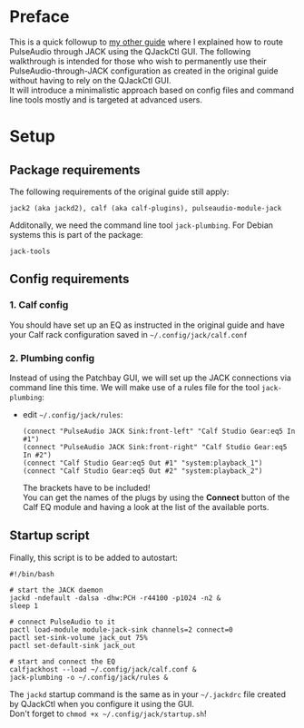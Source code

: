 # Preface
This is a quick followup to [my other guide](../README.md) where I explained how to route PulseAudio through JACK using the QJackCtl GUI. 
The following walkthrough is intended for those who wish to permanently use their PulseAudio-through-JACK configuration as created in the original guide without having to rely on the QJackCtl GUI.  
It will introduce a minimalistic approach based on config files and command line tools mostly and is targeted at advanced users.

# Setup
## Package requirements
The following requirements of the original guide still apply:

    jack2 (aka jackd2), calf (aka calf-plugins), pulseaudio-module-jack

Additonally, we need the command line tool `jack-plumbing`. For Debian systems this is part of the package:

    jack-tools

## Config requirements
### 1. Calf config
You should have set up an EQ as instructed in the original guide and have your Calf rack configuration saved in `~/.config/jack/calf.conf`

### 2. Plumbing config
Instead of using the Patchbay GUI, we will set up the JACK connections via command line this time. We will make use of a rules file for the tool `jack-plumbing`:
- edit `~/.config/jack/rules`:

    ```
    (connect "PulseAudio JACK Sink:front-left" "Calf Studio Gear:eq5 In #1")
    (connect "PulseAudio JACK Sink:front-right" "Calf Studio Gear:eq5 In #2")
    (connect "Calf Studio Gear:eq5 Out #1" "system:playback_1")
    (connect "Calf Studio Gear:eq5 Out #2" "system:playback_2")
    ```
    The brackets have to be included!  
    You can get the names of the plugs by using the **Connect** button of the Calf EQ module and having a look at the list of the available ports.

## Startup script
Finally, this script is to be added to autostart:
```
#!/bin/bash

# start the JACK daemon
jackd -ndefault -dalsa -dhw:PCH -r44100 -p1024 -n2 &
sleep 1

# connect PulseAudio to it
pactl load-module module-jack-sink channels=2 connect=0
pactl set-sink-volume jack_out 75%
pactl set-default-sink jack_out

# start and connect the EQ
calfjackhost --load ~/.config/jack/calf.conf &
jack-plumbing -o ~/.config/jack/rules &
```
The `jackd` startup command is the same as in your `~/.jackdrc` file created by QJackCtl when you configure it using the GUI.  
Don't forget to `chmod +x ~/.config/jack/startup.sh`!